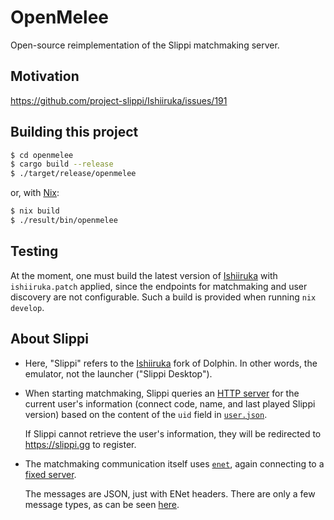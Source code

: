 # OpenMelee

Open-source reimplementation of the Slippi matchmaking server.

## Motivation

https://github.com/project-slippi/Ishiiruka/issues/191

## Building this project

``` sh
$ cd openmelee
$ cargo build --release
$ ./target/release/openmelee
```

or, with [Nix](https://nixos.org/):

```sh
$ nix build
$ ./result/bin/openmelee
```

## Testing

At the moment, one must build the latest version of [Ishiiruka](https://github.com/project-slippi/Ishiiruka) with `ishiiruka.patch` applied, since the endpoints for matchmaking and user discovery are not configurable. Such a build is provided when running `nix develop`.

## About Slippi

- Here, "Slippi" refers to the [Ishiiruka](https://github.com/project-slippi/Ishiiruka) fork of Dolphin. In other words, the emulator, not the launcher ("Slippi Desktop").

- When starting matchmaking, Slippi queries an [HTTP server](https://github.com/project-slippi/Ishiiruka/blob/v2.5.1/Source/Core/Core/Slippi/SlippiUser.h#L47) for the current user's information (connect code, name, and last played Slippi version) based on the content of the `uid` field in [`user.json`](https://github.com/project-slippi/Ishiiruka/blob/v2.5.1/Source/Core/Core/Slippi/SlippiUser.cpp#L113).
  
  If Slippi cannot retrieve the user's information, they will be redirected to https://slippi.gg to register.
  
- The matchmaking communication itself uses [`enet`](http://enet.bespin.org/), again connecting to a [fixed server](https://github.com/project-slippi/Ishiiruka/blob/v2.5.1/Source/Core/Core/Slippi/SlippiMatchmaking.h#L72).
  
  The messages are JSON, just with ENet headers. There are only a few message types, as can be seen [here](https://github.com/project-slippi/Ishiiruka/blob/v2.5.1/Source/Core/Core/Slippi/SlippiMatchmaking.cpp#L16).
